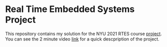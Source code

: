 # Real Time Embedded Systems Project
This repository contains my solution for the NYU 2021 RTES course [project](https://github.com/asarmadi/Real_Time_Embedded_Systems_Project/blob/main/Embedded%20Challenge%20S2021.pdf). You can see the 2 minute video [link](https://youtu.be/9FozuII0uJo) for a quick descpription of the project.
